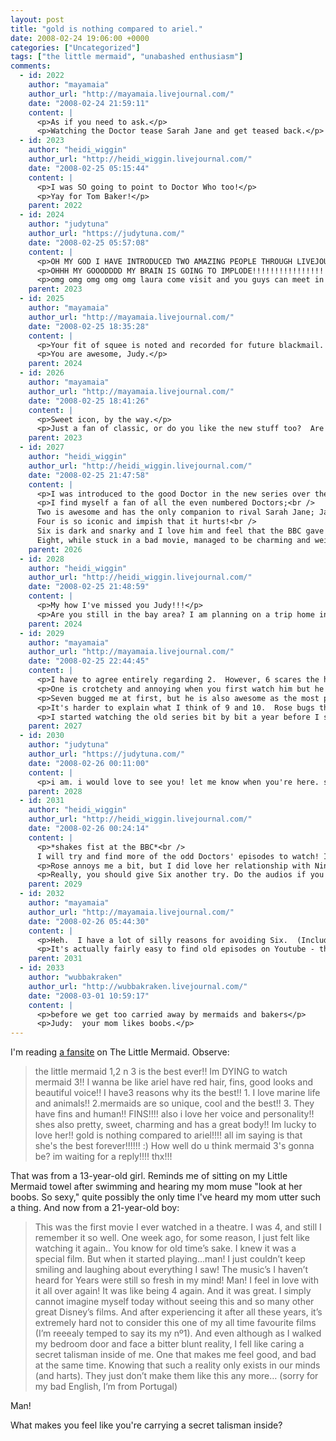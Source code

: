 ```yaml
---
layout: post
title: "gold is nothing compared to ariel."
date: 2008-02-24 19:06:00 +0000
categories: ["Uncategorized"]
tags: ["the little mermaid", "unabashed enthusiasm"]
comments:
  - id: 2022
    author: "mayamaia"
    author_url: "http://mayamaia.livejournal.com/"
    date: "2008-02-24 21:59:11"
    content: |
      <p>As if you need to ask.</p>
      <p>Watching the Doctor tease Sarah Jane and get teased back.</p>
  - id: 2023
    author: "heidi_wiggin"
    author_url: "http://heidi_wiggin.livejournal.com/"
    date: "2008-02-25 05:15:44"
    content: |
      <p>I was SO going to point to Doctor Who too!</p>
      <p>Yay for Tom Baker!</p>
    parent: 2022
  - id: 2024
    author: "judytuna"
    author_url: "https://judytuna.com/"
    date: "2008-02-25 05:57:08"
    content: |
      <p>OH MY GOD I HAVE INTRODUCED TWO AMAZING PEOPLE THROUGH LIVEJOURNAL</p>
      <p>OHHH MY GOOODDDD MY BRAIN IS GOING TO IMPLODE!!!!!!!!!!!!!!!!!!</p>
      <p>omg omg omg omg omg laura come visit and you guys can meet in person omggggg????!!!!!!!!!!!!!!!!!!!!! you will LOVE each other</p>
    parent: 2023
  - id: 2025
    author: "mayamaia"
    author_url: "http://mayamaia.livejournal.com/"
    date: "2008-02-25 18:35:28"
    content: |
      <p>Your fit of squee is noted and recorded for future blackmail.  *grins*</p>
      <p>You are awesome, Judy.</p>
    parent: 2024
  - id: 2026
    author: "mayamaia"
    author_url: "http://mayamaia.livejournal.com/"
    date: "2008-02-25 18:41:26"
    content: |
      <p>Sweet icon, by the way.</p>
      <p>Just a fan of classic, or do you like the new stuff too?  Are you half as obsessive as I?  (it's... a problem.  But a good problem.) (Tom Baker has been the subject of much fangirlish sketching during my physics classes recently.) (Sarah Jane is quite adored. And I do have to admit, there are a few bits in there with Pertwee that show her at her militant best.) (And I'm afraid I didn't get obsessed until I spent a week and a half watching the entirety of the recent series.  I kind of double-impressed on 4 and 10.)</p>
    parent: 2023
  - id: 2027
    author: "heidi_wiggin"
    author_url: "http://heidi_wiggin.livejournal.com/"
    date: "2008-02-25 21:47:58"
    content: |
      <p>I was introduced to the good Doctor in the new series over the summer. After my friend and I had watched every episode from the first two seasons I started watching the classic stuff to fill the sudden Doctor Who void in my life. </p>
      <p>I find myself a fan of all the even numbered Doctors;<br />
      Two is awesome and has the only companion to rival Sarah Jane; Jamie.<br />
      Four is so iconic and impish that it hurts!<br />
      Six is dark and snarky and I love him and feel that the BBC gave him a raw deal.<br />
      Eight, while stuck in a bad movie, managed to be charming and weird, and since it was Paul McGann, super super cute.</p>
    parent: 2026
  - id: 2028
    author: "heidi_wiggin"
    author_url: "http://heidi_wiggin.livejournal.com/"
    date: "2008-02-25 21:48:59"
    content: |
      <p>My how I've missed you Judy!!!</p>
      <p>Are you still in the bay area? I am planning on a trip home in July.</p>
    parent: 2024
  - id: 2029
    author: "mayamaia"
    author_url: "http://mayamaia.livejournal.com/"
    date: "2008-02-25 22:44:45"
    content: |
      <p>I have to agree entirely regarding 2.  However, 6 scares the heck out me, partly perhaps because I'm a big fan of Art Garfunkel. Eight is annoyingly cute and Paul McGann is talented so I'm kind of pissed at the suck they gave him for lines in the movie.  I need to read a few of the novels and stuff just so I can get a bit more Eight story, especially to find out about this Zagreus guy he went up against.</p>
      <p>One is crotchety and annoying when you first watch him but he grows on you.  Three is fun in a very James Bond way, plus everything can be explained becuase he wore ruffles.  And while Jo Grant is irritating as all heck, the Master is awesome as are Liz Shaw and the first episodes of Sarah Jane.  Five doesn't bother me like he seems to bug most other people.  He's sort of sweet and awkward and adorable, like most of my guy friends.</p>
      <p>Seven bugged me at first, but he is also awesome as the most powerful of the Doctors, super eccentric and somewhat like a gnome.  Ace is superb and beautiful, I love her.  And - Sylvester McCoy actually saved the life of the girl who played Ace during filming of one episode.</p>
      <p>It's harder to explain what I think of 9 and 10.  Rose bugs the heck out of me, but I adore what she does to the Doctor.  I don't like the Doctor shell shocked, but I think it develops his character.  Ten is as in love with Tom Baker and as hyper as ME and it is glorious.</p>
      <p>I started watching the old series bit by bit a year before I started the new.  But I didn't have opportunity back then to watch it consistently.  Then one day I encountered TV-links, and shortly thereafter I had the house to myself for two weeks... so I just didn't sleep much for watching Who on the net.  Which is why I think the BBC was stupid to take TV-links down, because if it hadn't been for that I'd probably never have become so obsessed and bought two seasons of the new series, making money for the BBC.  Rarrgh.</p>
    parent: 2027
  - id: 2030
    author: "judytuna"
    author_url: "https://judytuna.com/"
    date: "2008-02-26 00:11:00"
    content: |
      <p>i am. i would love to see you! let me know when you're here. send me an email too, i'm my livejournal username at gmail.</p>
    parent: 2028
  - id: 2031
    author: "heidi_wiggin"
    author_url: "http://heidi_wiggin.livejournal.com/"
    date: "2008-02-26 00:24:14"
    content: |
      <p>*shakes fist at the BBC*<br />
      I will try and find more of the odd Doctors' episodes to watch! I've seen a few of Three, but he always struck me as a bit pompous.</p>
      <p>Rose annoys me a bit, but I did love her relationship with Nine. She and Ten kinda got too lovely dovey for me. I'm excited to see how Donna works with Ten in the upcoming season. :)</p>
      <p>Really, you should give Six another try. Do the audios if you prefer, they give him much more depth and he's wonderful.</p>
    parent: 2029
  - id: 2032
    author: "mayamaia"
    author_url: "http://mayamaia.livejournal.com/"
    date: "2008-02-26 05:44:30"
    content: |
      <p>Heh.  I have a lot of silly reasons for avoiding Six.  (Including Peri.)  I find them so amusing I don't entirely want to give up on them.</p>
      <p>It's actually fairly easy to find old episodes on Youtube - though sometimes they exist only under these awesomely ridiculous codenames.  I usually use Wikipedia's list of all the serials to decide what to look for - and figure it out from there.</p>
    parent: 2031
  - id: 2033
    author: "wubbakraken"
    author_url: "http://wubbakraken.livejournal.com/"
    date: "2008-03-01 10:59:17"
    content: |
      <p>before we get too carried away by mermaids and bakers</p>
      <p>Judy:  your mom likes boobs.</p>
---
```


I'm reading [a fansite](http://www.meeko.org/cgi-bin/meeko/reviews/reviews.cgi?action=view&id=1) on The Little Mermaid. Observe:
> the little mermaid 1,2 n 3 is the best ever!! Im DYING to watch mermaid 3!! I wanna be like ariel have red hair, fins, good looks and beautiful voice!! I have3 reasons why its the best!! 1. I love marine life and animals!! 2.mermaids are so unique, cool and the best!! 3. They have fins and human!! FINS!!!! also i love her voice and personality!! shes also pretty, sweet, charming and has a great body!! Im lucky to love her!! gold is nothing compared to ariel!!!! all im saying is that she's the best forever!!!!!! :) How well do u think mermaid 3's gonna be? im waiting for a reply!!!! thx!!!

That was from a 13-year-old girl. Reminds me of sitting on my Little Mermaid towel after swimming and hearing my mom muse "look at her boobs. So sexy," quite possibly the only time I've heard my mom utter such a thing. And now from a 21-year-old boy:
> This was the first movie I ever watched in a theatre. I was 4, and still I remember it so well. One week ago, for some reason, I just felt like watching it again.. You know for old time’s sake. I knew it was a special film. But when it started playing…man! I just couldn’t keep smiling and laughing about everything I saw! The music’s I haven’t heard for Years were still so fresh in my mind! Man! I feel in love with it all over again! It was like being 4 again. And it was great. I simply cannot imagine myself today without seeing this and so many other great Disney’s films. And after experiencing it after all these years, it’s extremely hard not to consider this one of my all time favourite films (I’m reeealy temped to say its my nº1). And even although as I walked my bedroom door and face a bitter blunt reality, I fell like caring a secret talisman inside of me. One that makes me feel good, and bad at the same time. Knowing that such a reality only exists in our minds (and harts). They just don’t make them like this any more… (sorry for my bad English, I’m from Portugal)

Man!

What makes you feel like you're carrying a secret talisman inside?